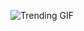 ![Trending GIF](https://media0.giphy.com/media/v1.Y2lkPThiYjIxNzcyYm53cXo0aGw5aWZncWI4MTBoMHlsNnJhN3YyMHZncTV3YjY5YmthdiZlcD12MV9naWZzX3NlYXJjaCZjdD1n/rplvK3z0IzLqBxVJWk/giphy.gif)
